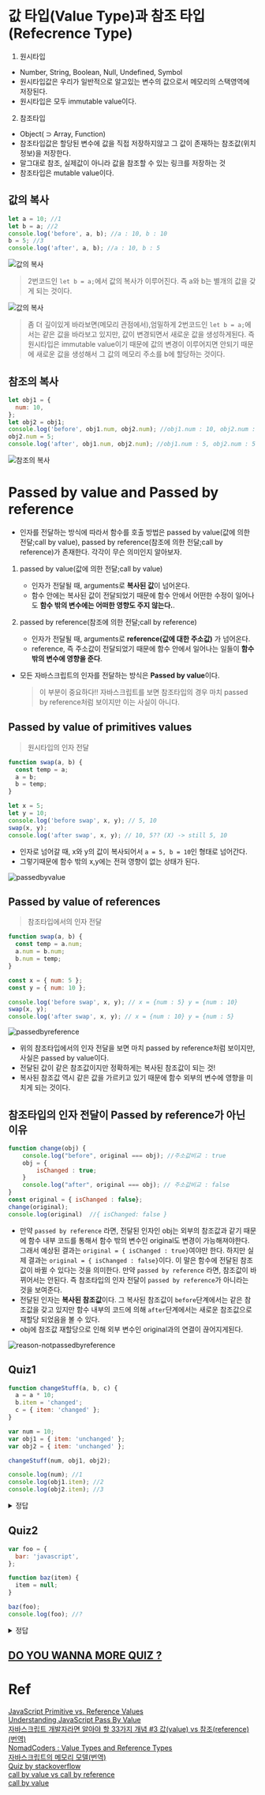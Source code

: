 # 값 타입(Value Type)과 참조 타입(Refecrence Type)

1. 원시타입

- Number, String, Boolean, Null, Undefined, Symbol
- 원시타입값은 우리가 일반적으로 알고있는 변수의 값으로서 메모리의 스택영역에 저장된다.
- 원시타입은 모두 immutable value이다.

2. 참조타입

- Object( ⊃ Array, Function)
- 참조타입값은 할당된 변수에 값을 직접 저장하지않고 그 값이 존재하는 참조값(위치정보)을 저장한다.
- 말그대로 참조, 실제값이 아니라 값을 참조할 수 있는 링크를 저장하는 것
- 참조타입은 mutable value이다.

## 값의 복사

```javascript
let a = 10; //1
let b = a; //2
console.log('before', a, b); //a : 10, b : 10
b = 5; //3
console.log('after', a, b); //a : 10, b : 5
```

![값의 복사](../../image/value.png)

> 2번코드인 `let b = a;`에서 값의 복사가 이루어진다. 즉 a와 b는 별개의 값을 갖게 되는 것이다.

![값의 복사](../../image/value1.png)

> 좀 더 깊이있게 바라보면(메모리 관점에서),엄밀하게 2번코드인 `let b = a;`에서는 같은 값을 바라보고 있지만, 값이 변경되면서 새로운 값을 생성하게된다. 즉 원시타입은 immutable value이기 때문에 값의 변경이 이루어지면 안되기 때문에 새로운 값을 생성해서 그 값의 메모리 주소를 b에 할당하는 것이다.

## 참조의 복사

```javascript
let obj1 = {
  num: 10,
};
let obj2 = obj1;
console.log('before', obj1.num, obj2.num); //obj1.num : 10, obj2.num : 10
obj2.num = 5;
console.log('after', obj1.num, obj2.num); //obj1.num : 5, obj2.num : 5
```

![참조의 복사](../../image/reference.png)

# Passed by value and Passed by reference

- 인자를 전달하는 방식에 따라서 함수를 호출 방법은 passed by value(값에 의한 전달;call by value), passed by reference(참조에 의한 전달;call by reference)가 존재한다. 각각이 무슨 의미인지 알아보자.

1. passed by value(값에 의한 전달;call by value)

   - 인자가 전달될 때, arguments로 **복사된 값**이 넘어온다.
   - 함수 안에는 복사된 값이 전달되었기 때문에 함수 안에서 어떤한 수정이 일어나도 **함수 밖의 변수에는 어떠한 영향도 주지 않는다.**.

2. passed by reference(참조에 의한 전달;call by reference)
   - 인자가 전달될 때, arguments로 **reference(값에 대한 주소값)** 가 넘어온다.
   - reference, 즉 주소값이 전달되었기 때문에 함수 안에서 일어나는 일들이 **함수 밖의 변수에 영향을 준다**.

- 모든 자바스크립트의 인자를 전달하는 방식은 **Passed by value**이다.
  > 이 부분이 중요하다!! 자바스크립트를 보면 참조타입의 경우 마치 passed by reference처럼 보이지만 이는 사실이 아니다.

## Passed by value of primitives values

> 원시타입의 인자 전달

```javascript
function swap(a, b) {
  const temp = a;
  a = b;
  b = temp;
}

let x = 5;
let y = 10;
console.log('before swap', x, y); // 5, 10
swap(x, y);
console.log('after swap', x, y); // 10, 5?? (X) -> still 5, 10
```

- 인자로 넘어갈 때, x와 y의 값이 복사되어서 `a = 5, b = 10`인 형태로 넘어간다.
- 그렇기때문에 함수 밖의 x,y에는 전혀 영향이 없는 상태가 된다.

![passedbyvalue](../../image/passbyvalue.png)

## Passed by value of references

> 참조타입에서의 인자 전달

```javascript
function swap(a, b) {
  const temp = a.num;
  a.num = b.num;
  b.num = temp;
}

const x = { num: 5 };
const y = { num: 10 };

console.log('before swap', x, y); // x = {num : 5} y = {num : 10}
swap(x, y);
console.log('after swap', x, y); // x = {num : 10} y = {num : 5}
```

![passedbyreference](../../image/passbyreference.png)

- 위의 참조타입에서의 인자 전달을 보면 마치 passed by reference처럼 보이지만, 사실은 passed by value이다.
- 전달된 값이 같은 참조값이지만 정확하게는 복사된 참조값이 되는 것!
- 복사된 참조값 역시 같은 값을 가르키고 있기 때문에 함수 외부의 변수에 영향을 미치게 되는 것이다.

## 참조타입의 인자 전달이 Passed by reference가 아닌 이유

```javascript
function change(obj) {
    console.log("before", original === obj); //주소값비교 : true
    obj = {
        isChanged : true;
    }
    console.log("after", original === obj); // 주소값비교 : false
}
const original = { isChanged : false};
change(original);
console.log(original)  //{ isChanged: false }
```

- 만약 `passed by reference` 라면, 전달된 인자인 obj는 외부의 참조값과 같기 때문에 함수 내부 코드를 통해서 함수 밖의 변수인 original도 변경이 가능해져야한다. 그래서 예상된 결과는 `original = { isChanged : true}`여야만 한다. 하지만 실제 결과는 `original = { isChanged : false}`이다. 이 말은 함수에 전달된 참조값이 바뀔 수 있다는 것을 의미한다. 만약 `passed by reference` 라면, 참조값이 바뀌어서는 안된다. 즉 참조타입의 인자 전달이 `passed by reference`가 아니라는 것을 보여준다.
- 전달된 인자는 **복사된 참조값**이다. 그 복사된 참조값이 `before`단계에서는 같은 참조값을 갖고 있지만 함수 내부의 코드에 의해 `after`단계에서는 새로운 참조값으로 재할당 되었음을 볼 수 있다.
- obj에 참조값 재할당으로 인해 외부 변수인 original과의 연결이 끊어지게된다.

![reason-notpassedbyreference](../../image/notPassedbyreference.png)

## Quiz1

```javascript
function changeStuff(a, b, c) {
  a = a * 10;
  b.item = 'changed';
  c = { item: 'changed' };
}

var num = 10;
var obj1 = { item: 'unchanged' };
var obj2 = { item: 'unchanged' };

changeStuff(num, obj1, obj2);

console.log(num); //1
console.log(obj1.item); //2
console.log(obj2.item); //3
```

<details>
<summary>정답</summary>
<div markdown="1">
> 10 | changed | unchanged
</div>
</details>

## Quiz2

```javascript
var foo = {
  bar: 'javascript',
};

function baz(item) {
  item = null;
}

baz(foo);
console.log(foo); //?
```

<details>
<summary>정답</summary>
<div markdown="1">
> { bar : 'javascript' }
</div>
</details>

## [DO YOU WANNA MORE QUIZ ?](quizs.md)

# Ref

[JavaScript Primitive vs. Reference Values](https://www.javascripttutorial.net/javascript-primitive-vs-reference-values/)
<br>
[Understanding JavaScript Pass By Value](https://www.javascripttutorial.net/javascript-pass-by-value/)<br>
[자바스크립트 개발자라면 알아야 할 33가지 개념 #3 값(value) vs 참조(reference) (번역)](https://velog.io/@jakeseo_me/2019-04-01-1904-%EC%9E%91%EC%84%B1%EB%90%A8-2bjty7tuuf)
<br>
[NomadCoders : Value Types and Reference Types](https://www.youtube.com/watch?v=hYHv5m1NMFE&list=PL7jH19IHhOLMmmjrwCi7-dMFVdoU0hhgF&index=9&t=0s)
<br>
[자바스크립트의 메모리 모델(번역)](https://junwoo45.github.io/2019-11-04-memory_model/)
<br>
[Quiz by stackoverflow](https://stackoverflow.com/questions/518000/is-javascript-a-pass-by-reference-or-pass-by-value-language)
<br>
[call by value vs call by reference](https://perfectacle.github.io/2017/10/30/js-014-call-by-value-vs-call-by-reference/)
<br>
[call by value](https://blueshw.github.io/2018/09/15/pass-by-reference/)
